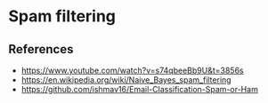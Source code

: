 # Spam filtering

## References
- https://www.youtube.com/watch?v=s74qbeeBb9U&t=3856s
- https://en.wikipedia.org/wiki/Naive_Bayes_spam_filtering
- https://github.com/ishmav16/Email-Classification-Spam-or-Ham
